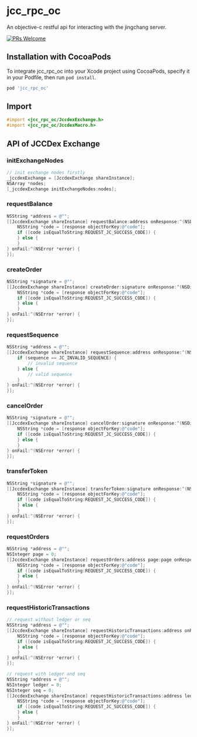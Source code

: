 # jcc_rpc_oc

An objective-c restful api for interacting with the jingchang server.

[![PRs Welcome](https://img.shields.io/badge/PRs-welcome-brightgreen.svg?style=flat-square)](http://makeapullrequest.com)

## Installation with CocoaPods

To integrate jcc_rpc_oc into your Xcode project using CocoaPods, specify it in your Podfile, then run `pod install`.

```ruby
pod 'jcc_rpc_oc'
```

## Import

```objective-c
#import <jcc_rpc_oc/JccdexExchange.h>
#import <jcc_rpc_oc/JccdexMacro.h>
```

## API of JCCDex Exchange

### initExchangeNodes

```objective-c
// init exchange nodes firstly
_jccdexExchange = [JccdexExchange shareInstance];
NSArray *nodes;
[_jccdexExchange initExchangeNodes:nodes];
```

### requestBalance

```objective-c
NSString *address = @"";
[[JccdexExchange shareInstance] requestBalance:address onResponse:^(NSDictionary *response) {
    NSString *code = [response objectForKey:@"code"];
    if ([code isEqualToString:REQUEST_JC_SUCCESS_CODE]) {
    } else {
    }
} onFail:^(NSError *error) {
}];
```

### createOrder

```objective-c
NSString *signature = @"";
[[JccdexExchange shareInstance] createOrder:signature onResponse:^(NSDictionary *response) {
    NSString *code = [response objectForKey:@"code"];
    if ([code isEqualToString:REQUEST_JC_SUCCESS_CODE]) {
    } else {
    }
} onFail:^(NSError *error) {
}];
```

### requestSequence

```objective-c
NSString *address = @"";
[[JccdexExchange shareInstance] requestSequence:address onResponse:^(NSInteger sequence) {
    if (sequence == JC_INVALID_SEQUENCE) {
        // invalid sequence
    } else {
        // valid sequence
    }
} onFail:^(NSError *error) {
}];
```

### cancelOrder

```objective-c
NSString *signature = @"";
[[JccdexExchange shareInstance] cancelOrder:signature onResponse:^(NSDictionary *response) {
    NSString *code = [response objectForKey:@"code"];
    if ([code isEqualToString:REQUEST_JC_SUCCESS_CODE]) {
    } else {
    }
} onFail:^(NSError *error) {
}];
```

### transferToken

```objective-c
NSString *signature = @"";
[[JccdexExchange shareInstance] transferToken:signature onResponse:^(NSDictionary *response) {
    NSString *code = [response objectForKey:@"code"];
    if ([code isEqualToString:REQUEST_JC_SUCCESS_CODE]) {
    } else {
    }
} onFail:^(NSError *error) {
}];
```

### requestOrders

```objective-c
NSString *address = @"";
NSInteger page = 0;
[[JccdexExchange shareInstance] requestOrders:address page:page onResponse:^(NSDictionary *response) {
    NSString *code = [response objectForKey:@"code"];
    if ([code isEqualToString:REQUEST_JC_SUCCESS_CODE]) {
    } else {
    }
} onFail:^(NSError *error) {
}];
```

### requestHistoricTransactions

```objective-c
// request without ledger or seq
NSString *address = @"";
[[JccdexExchange shareInstance] requestHistoricTransactions:address onResponse:^(NSDictionary *response) {
    NSString *code = [response objectForKey:@"code"];
    if ([code isEqualToString:REQUEST_JC_SUCCESS_CODE]) {
    } else {
    }
} onFail:^(NSError *error) {
}];
```

```objective-c
// request with ledger and seq
NSString *address = @"";
NSInteger ledger = 0;
NSInteger seq = 0;
[[JccdexExchange shareInstance] requestHistoricTransactions:address ledger:ledger seq:seq onResponse:^(NSDictionary *response) {
    NSString *code = [response objectForKey:@"code"];
    if ([code isEqualToString:REQUEST_JC_SUCCESS_CODE]) {
    } else {
    }
} onFail:^(NSError *error) {
}];
```
